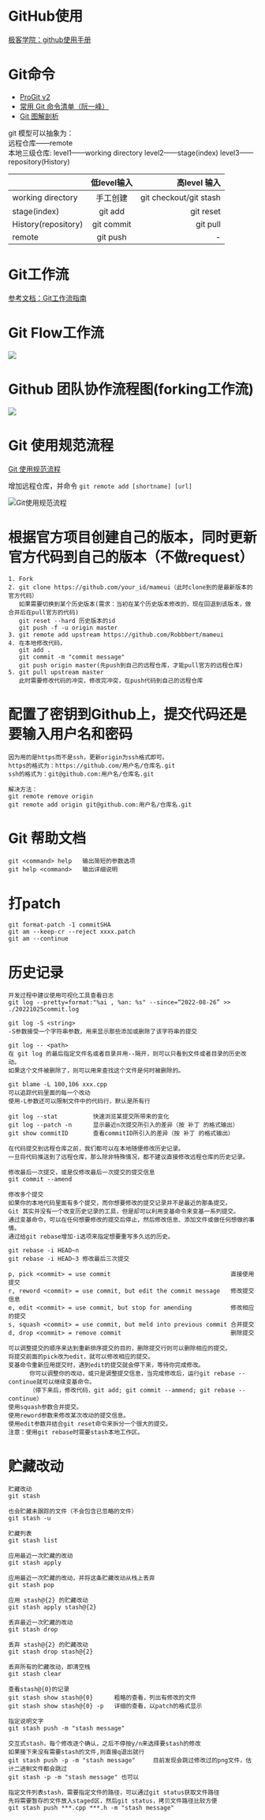 # GitHub使用    
[极客学院：github使用手册](http://wiki.jikexueyuan.com/project/github-basics/)

# Git命令   

- [ProGit v2](https://git-scm.com/book/zh/v2)    
- [常用 Git 命令清单（阮一峰）](http://www.ruanyifeng.com/blog/2015/12/git-cheat-sheet.html)     
- [Git 图解剖析](http://www.cnblogs.com/yaozhongxiao/p/3811130.html)    

git 模型可以抽象为：    
远程仓库——remote    
本地三级仓库: level1——working directory    level2——stage(index)    level3——repository(History) 

|            |      低level输入        | 高level 输入  |   
| ------------- |:-------------:| -----:|   
| working directory      | 手工创建 | git checkout/git stash |  
| stage(index)      | git add      |   git reset |    
| History(repository) | git commit      |    git pull |   
| remote | git push      |    - |   

# Git工作流    
[参考文档：Git工作流指南](https://github.com/xirong/my-git/blob/master/git-workflow-tutorial.md)

# Git Flow工作流   
![](https://github.com/havenow/my-git/blob/master/images/my-workflow-cycle.png)

# Github 团队协作流程图(forking工作流)
![](https://github.com/wangding/courses/blob/master/images/forkProcess.png)

# Git 使用规范流程    
[Git 使用规范流程](http://www.ruanyifeng.com/blog/2015/08/git-use-process.html)   

增加远程仓库，并命令 `git remote add [shortname] [url]`   

![Git使用规范流程](https://github.com/havenow/my-git/blob/master/images/Git%20Protocol.png)

# 根据官方项目创建自己的版本，同时更新官方代码到自己的版本（不做request）
```
1. Fork
2. git clone https://github.com/your_id/mameui（此时clone到的是最新版本的官方代码）
   如果需要切换到某个历史版本(需求：当初在某个历史版本修改的，现在回退到该版本，做合并后在pull官方的代码)
   git reset --hard 历史版本的id
   git push -f -u origin master
3. git remote add upstream https://github.com/Robbbert/mameui
4. 在本地修改代码，
   git add .
   git commit -m "commit message"
   git push origin master(先push到自己的远程仓库，才能pull官方的远程仓库)
5. git pull upstream master
   此时需要修改代码的冲突，修改完冲突，在push代码到自己的远程仓库
```

#  配置了密钥到Github上，提交代码还是要输入用户名和密码
```
因为用的是https而不是ssh，更新origin为ssh格式即可。
https的格式为：https://github.com/用户名/仓库名.git
ssh的格式为：git@github.com:用户名/仓库名.git

解决方法：
git remote remove origin
git remote add origin git@github.com:用户名/仓库名.git
```

# Git 帮助文档
```
git <command> help   输出简短的参数选项
git help <command>   输出详细说明
```

# 打patch
```
git format-patch -1 commitSHA
git am --keep-cr --reject xxxx.patch  
git am --continue
```

# 历史记录
```
开发过程中建议使用可视化工具查看日志
git log --pretty=format:"%ai , %an: %s" --since=“2022-08-26” >> ./20221025commit.log

git log -S <string>
-S参数接受一个字符串参数，用来显示那些添加或删除了该字符串的提交

git log -- <path>
在 git log 的最后指定文件名或者目录并用--隔开，则可以只看到文件或者目录的历史改动。
如果这个文件被删除了，则可以用来查找这个文件是何时被删除的。

git blame -L 100,106 xxx.cpp
可以追踪代码里面的每一个改动
使用-L参数还可以限制文件中的代码行，默认是所有行

git log --stat          快速浏览某提交所带来的变化
git log --patch -n      显示最近n次提交所引入的差异（按 补丁 的格式输出）
git show commitID       查看commitID所引入的差异（按 补丁 的格式输出）
```

```
在代码提交到远程仓库之前，我们都可以在本地随便修改历史记录。
一旦将代码推送到了远程仓库，那么除非特殊情况，都不建议直接修改远程仓库的历史记录。

修改最后一次提交，或是仅修改最后一次提交的提交信息
git commit --amend

修改多个提交
如果你的本地代码里面有多个提交，而你想要修改的提交记录并不是最近的那条提交。
Git 其实并没有一个改变历史记录的工具，但是却可以利用变基命令来变基一系列提交。
通过变基命令，可以在任何想要修改的提交后停止，然后修改信息、添加文件或做任何想做的事情。
通过给git rebase增加-i选项来指定想要重写多久远的历史。

git rebase -i HEAD~n
git rebase -i HEAD~3 修改最后三次提交

p, pick <commit> = use commit                                  直接使用提交
r, reword <commit> = use commit, but edit the commit message   修改提交信息
e, edit <commit> = use commit, but stop for amending           修改相应的提交
s, squash <commit> = use commit, but meld into previous commit 合并提交
d, drop <commit> = remove commit                               删除提交

可以调整提交的顺序来达到重新排序提交的目的，删除提交行则可以删除相应的提交。
将提交前面的pick改为edit，就可以修改相应的提交。
变基命令重新应用提交时，遇到edit的提交就会停下来，等待你完成修改。
      你可以调整你的改动，或只是调整提交信息，当完成修改后，运行git rebase --continue就可以继续变基命令。
      （停下来后，修改代码，git add; git commit --ammend; git rebase --continue）
使用squash参数合并提交。
使用reword参数来修改某次改动的提交信息。
使用edit参数并结合git reset命令来拆分一个很大的提交。
注意：使用git rebase时需要stash本地工作区。
```

# 贮藏改动
```
贮藏改动
git stash

也会贮藏未跟踪的文件（不会包含已忽略的文件）
git stash -u

贮藏列表
git stash list

应用最近一次贮藏的改动
git stash apply

应用最近一次贮藏的改动，并将这条贮藏改动从栈上丢弃
git stash pop

应用 stash@{2} 的贮藏改动
git stash apply stash@{2}

丢弃最近一次贮藏的改动
git stash drop

丢弃 stash@{2} 的贮藏改动
git stash drop stash@{2}

丢弃所有的贮藏改动，即清空栈
git stash clear

查看stash@{0}的记录
git stash show stash@{0}      粗略的查看，列出有修改的文件
git stash show stash@{0} -p   详细的查看，以patch的格式显示

指定说明文字
git stash push -m "stash message"

交互式stash，每个修改逐个确认，之后不停按y/n来选择要stash的修改
如果接下来没有需要stash的文件,则直接q退出就行
git stash push -p -m "stash message"     目前发现会跳过修改过的png文件，估计二进制文件都会跳过
git stash -p -m "stash message" 也可以

指定文件列表stash，需要指定文件的路径，可以通过git status获取文件路径
先将需要暂存的文件放入staged区，然后git status，拷贝文件路径比较方便
git stash push ***.cpp ***.h -m "stash message"
```
